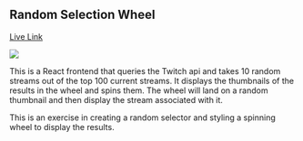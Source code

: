 ## Random Selection Wheel

[Live Link](https://dmoisoff.com/Random_Selection_Wheel/)

![](./readme_assest/readme_image.gif)

This is a React frontend that queries the Twitch api and takes 10 random streams out of the top 100 current streams. It displays the thumbnails of the results in the wheel and spins them. The wheel will land on a random thumbnail and then display the stream associated with it.

This is an exercise in creating a random selector and styling a spinning wheel to display the results.
